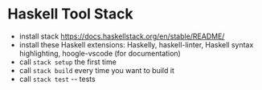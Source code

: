 # Haskell Tool Stack 
* install stack https://docs.haskellstack.org/en/stable/README/
* install these Haskell extensions: Haskelly, haskell-linter, Haskell syntax highlighting, hoogle-vscode (for documentation)
* call ``` stack setup ``` the first time
* call ``` stack build ``` every time you want to build it
* call ``` stack test ``` -- tests